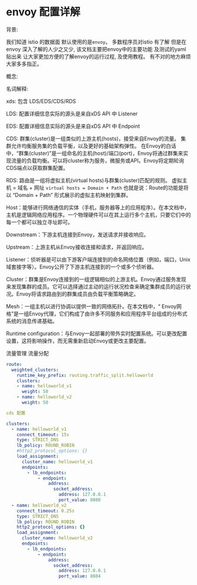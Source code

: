 # envoy 配置详解

背景:

我们知道 istio 的数据面 默认使用的是`envoy`。
多数程序员对istio 有了解 但是在envoy 深入了解的人少之又少, 
该文档主要把envoy中的主要功能 及测试的yaml 贴出来 让大家更加方便的了解envoy的运行过程, 及使用教程。
有不对的地方麻烦大家多多指正。

概念:

名词解释:

xds: 包含 LDS/EDS/CDS/RDS

LDS: 配置详细信息实际的源头是来自xDS API 中 Listener

EDS: 配置详细信息实际的源头是来自xDS API 中  Endpoint 


CDS: 群集(cluster)是一组类似的上游主机(hosts)，接受来自Envoy的流量。
集群允许均衡服务集的负载平衡，以及更好的基础架构弹性。
在Envoy的白话中，“群集(cluster)”是一组命名的主机(host)/端口(port)，Envoy将通过群集来实现流量的负载均衡。可以将cluster称为服务，微服务或API。Envoy将定期轮询CDS端点以获取群集配置。

RDS: 路由是一组将虚拟主机(virtual hosts)与群集(cluster)匹配的规则。
虚拟主机 = 域名 + 网址 `virtual hosts = Domain + Path`
也就是说：Route的功能是将以 “Domain + Path” 形式展示的虚拟主机映射到集群。

Host：能够进行网络通信的实体（手机，服务器等上的应用程序）。在本文档中，主机是逻辑网络应用程序。一个物理硬件可以在其上运行多个主机，只要它们中的每一个都可以独立寻址即可。

Downstream：下游主机连接到Envoy，发送请求并接收响应。

Upstream：上游主机从Envoy接收连接和请求，并返回响应。

Listener：侦听器是可以由下游客户端连接到的命名网络位置（例如，端口，Unix域套接字等）。Envoy公开了下游主机连接到的一个或多个侦听器。

Cluster：群集是Envoy连接到的一组逻辑相似的上游主机。Envoy通过服务发现来发现集群的成员。它可以选择通过主动的运行状况检查来确定集群成员的运行状况。Envoy将请求路由到的群集成员由负载平衡策略确定。

Mesh：一组主机以进行协调以提供一致的网络拓扑。在本文档中，“ Envoy网格”是一组Envoy代理，它们构成了由许多不同服务和应用程序平台组成的分布式系统的消息传递基础。

Runtime configuration：与Envoy一起部署的带外实时配置系统。可以更改配置设置，这将影响操作，而无需重新启动Envoy或更改主要配置。

流量管理 流量分配

```yaml
route:
  weighted_clusters:
    runtime_key_prefix: routing.traffic_split.helloworld
    clusters:
    - name: helloworld_v1
      weight: 50
    - name: helloworld_v2
      weight: 50

cds 配置

clusters:
  - name: helloworld_v1
    connect_timeout: 15s
    type: STRICT_DNS
    lb_policy: ROUND_ROBIN
    #http2_protocol_options: {}
    load_assignment:
      cluster_name: helloworld_v1
      endpoints:
        - lb_endpoints:
            - endpoint:
                address:
                  socket_address:
                    address: 127.0.0.1
                    port_value: 8080
  - name: helloworld_v2
    connect_timeout: 0.25s
    type: STRICT_DNS
    lb_policy: ROUND_ROBIN
    http2_protocol_options: {}
    load_assignment:
      cluster_name: helloworld_v2
      endpoints:
        - lb_endpoints:
            - endpoint:
                address:
                  socket_address:
                    address: 127.0.0.1
                    port_value: 8084
```

